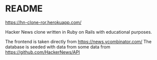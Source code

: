# README

https://hn-clone-ror.herokuapp.com/

Hacker News clone written in Ruby on Rails with educational purposes.

The frontend is taken directly from https://news.ycombinator.com/
The database is seeded with data from some data from https://github.com/HackerNews/API
